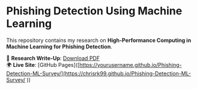 # Phishing Detection Using Machine Learning
This repository contains my research on **High-Performance Computing in Machine Learning for Phishing Detection**.

📄 **Research Write-Up**: [Download PDF](./docs/Topic_term.pdf)  
🌍 **Live Site**: [GitHub Pages]([https://yourusername.github.io/Phishing-Detection-ML-Survey/](https://chrisrk99.github.io/Phishing-Detection-ML-Survey/
))
